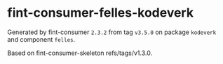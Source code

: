 # fint-consumer-felles-kodeverk

Generated by fint-consumer `2.3.2` from tag `v3.5.0` on package `kodeverk` and component `felles`.

Based on fint-consumer-skeleton refs/tags/v1.3.0.
